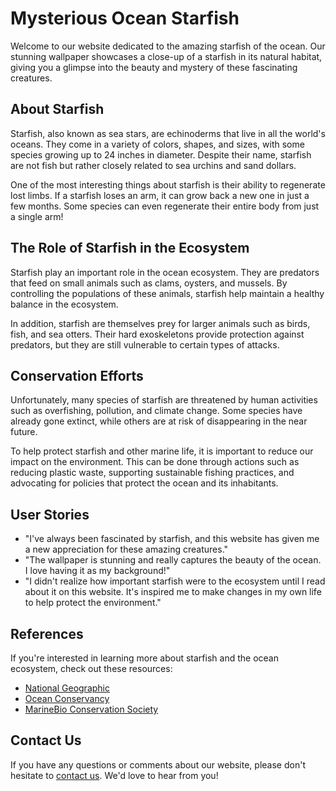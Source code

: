 <!--
Write me content for website with wallpaper which alt text is:

"A close-up of a starfish in the ocean"

The name/title of the page should not be 1:1 copy of the alt text but rather a real content of the website which is using this wallpaper.

- Use markdown format 
- Start with the heading
- The content should look like a real website 
- Include real sections like references, contact, user stories, etc. use things relevant to the page purpose.
- Feel free to use structure like headings, bullets, numbering, blockquotes, paragraphs, horizontal lines, etc.
- You can use formatting like bold or _italic_
- You can include UTF-8 emojis
- Links should be only #hash anchors (and you can refer to the document itself)
- Do not include images
-->

<!--font:Lato-->

# Mysterious Ocean Starfish

Welcome to our website dedicated to the amazing starfish of the ocean. Our stunning wallpaper showcases a close-up of a starfish in its natural habitat, giving you a glimpse into the beauty and mystery of these fascinating creatures.

## About Starfish

Starfish, also known as sea stars, are echinoderms that live in all the world's oceans. They come in a variety of colors, shapes, and sizes, with some species growing up to 24 inches in diameter. Despite their name, starfish are not fish but rather closely related to sea urchins and sand dollars.

One of the most interesting things about starfish is their ability to regenerate lost limbs. If a starfish loses an arm, it can grow back a new one in just a few months. Some species can even regenerate their entire body from just a single arm!

## The Role of Starfish in the Ecosystem

Starfish play an important role in the ocean ecosystem. They are predators that feed on small animals such as clams, oysters, and mussels. By controlling the populations of these animals, starfish help maintain a healthy balance in the ecosystem.

In addition, starfish are themselves prey for larger animals such as birds, fish, and sea otters. Their hard exoskeletons provide protection against predators, but they are still vulnerable to certain types of attacks.

## Conservation Efforts

Unfortunately, many species of starfish are threatened by human activities such as overfishing, pollution, and climate change. Some species have already gone extinct, while others are at risk of disappearing in the near future.

To help protect starfish and other marine life, it is important to reduce our impact on the environment. This can be done through actions such as reducing plastic waste, supporting sustainable fishing practices, and advocating for policies that protect the ocean and its inhabitants.

## User Stories

- "I've always been fascinated by starfish, and this website has given me a new appreciation for these amazing creatures."
- "The wallpaper is stunning and really captures the beauty of the ocean. I love having it as my background!"
- "I didn't realize how important starfish were to the ecosystem until I read about it on this website. It's inspired me to make changes in my own life to help protect the environment."

## References

If you're interested in learning more about starfish and the ocean ecosystem, check out these resources:

- [National Geographic](#)
- [Ocean Conservancy](#)
- [MarineBio Conservation Society](#)

## Contact Us

If you have any questions or comments about our website, please don't hesitate to [contact us](#). We'd love to hear from you!
